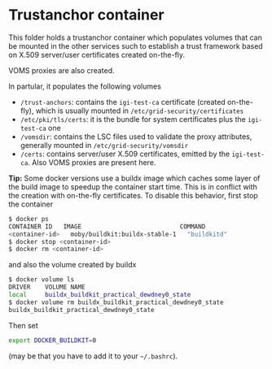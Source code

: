 # Trustanchor container

This folder holds a trustanchor container which populates volumes
that can be mounted in the other services such to establish a trust 
framework based on X.509 server/user certificates created on-the-fly.

VOMS proxies are also created.

In partular, it populates the following volumes

* `/trust-anchors`: contains the `igi-test-ca` certificate (created
  on-the-fly), which is usually mounted in `/etc/grid-security/certificates`
* `/etc/pki/tls/certs`: it is the bundle for system certificates plus
  the `igi-test-ca` one
* `/vomsdir`: contains the LSC files used to validate the proxy attributes,
  generally mounted in 
  `/etc/grid-security/vomsdir`
* `/certs`: contains server/user X.509 certificates, emitted by the
  `igi-test-ca`. Also VOMS proxies are present here.

**Tip:** Some docker versions use a buildx image which caches some layer of the build image to speedup the container start time. This is in conflict with the creation with on-the-fly certificates. To disable this behavior, first
stop the container

```bash
$ docker ps
CONTAINER ID   IMAGE                           COMMAND                  CREATED             STATUS                         PORTS     NAMES
<container-id>   moby/buildkit:buildx-stable-1   "buildkitd"              2 weeks ago         Up 7 days                                buildx_buildkit_practical_dewdney0
$ docker stop <container-id>
$ docker rm <container-id>
```

and also the volume created by buildx

```bash
$ docker volume ls
DRIVER    VOLUME NAME
local     buildx_buildkit_practical_dewdney0_state
$ docker volume rm buildx_buildkit_practical_dewdney0_state
buildx_buildkit_practical_dewdney0_state
```

Then set

```bash
export DOCKER_BUILDKIT=0
```

(may be that you have to add it to your `~/.bashrc`).